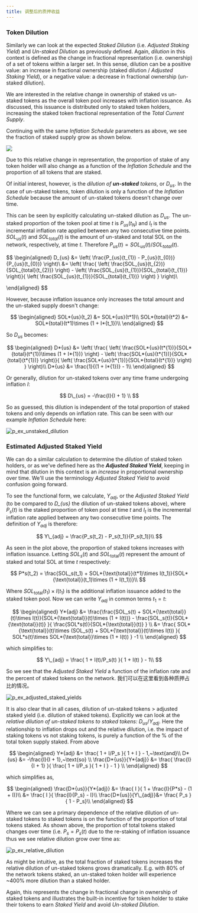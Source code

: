 ```yaml
---
title: 调整后的质押收益
---
```


### Token Dilution

Similarly we can look at the expected _Staked Dilution_ (i.e. _Adjusted Staking Yield_) and _Un-staked Dilution_ as previously defined. Again, _dilution_ in this context is defined as the change in fractional representation (i.e. ownership) of a set of tokens within a larger set. In this sense, dilution can be a positive value: an increase in fractional ownership (staked dilution / _Adjusted Staking Yield_), or a negative value: a decrease in fractional ownership (un-staked dilution).

We are interested in the relative change in ownership of staked vs un-staked tokens as the overall token pool increases with inflation issuance. As discussed, this issuance is distributed only to staked token holders, increasing the staked token fractional representation of the _Total Current Supply_.

Continuing with the same _Inflation Schedule_ parameters as above, we see the fraction of staked supply grow as shown below.

![](/img/p_ex_staked_supply_w_range_initial_stake.png)

Due to this relative change in representation, the proportion of stake of any token holder will also change as a function of the _Inflation Schedule_ and the proportion of all tokens that are staked.

Of initial interest, however, is the _dilution of **un-staked** tokens_, or $D_{us}$. In the case of un-staked tokens, token dilution is only a function of the _Inflation Schedule_ because the amount of un-staked tokens doesn't change over time.

This can be seen by explicitly calculating un-staked dilution as $D_{us}$. The un-staked proportion of the token pool at time $t$ is $P_{us}(t_{N})$ and $I_{t}$ is the incremental inflation rate applied between any two consecutive time points. $SOL_{us}(t)$ and $SOL_{total}(t)$ is the amount of un-staked and total SOL on the network, respectively, at time $t$. Therefore $P_{us}(t) = SOL_{us}(t)/SOL_{total}(t)$.

$$
\begin{aligned} D_{us} &= \left( \frac{P_{us}(t_{1}) - P_{us}(t_{0})}{P_{us}(t_{0})} \right)\\ &= \left( \frac{ \left( \frac{SOL_{us}(t_{2})}{SOL_{total}(t_{2})} \right) - \left( \frac{SOL_{us}(t_{1})}{SOL_{total}(t_{1})} \right)}{ \left( \frac{SOL_{us}(t_{1})}{SOL_{total}(t_{1})} \right) } \right)\\

\end{aligned}
$$

However, because inflation issuance only increases the total amount and the un-staked supply doesn't change:

$$ \begin{aligned} SOL*{us}(t_2) &= SOL*{us}(t*1)\\ SOL*{total}(t*2) &= SOL*{total}(t*1)\times (1 + I*{t_1})\\ \end{aligned} $$

So $D_{us}$ becomes:

$$ \begin{aligned} D*{us} &= \left( \frac{ \left( \frac{SOL*{us}(t*{1})}{SOL*{total}(t*{1})\times (1 + I*{1})} \right) - \left( \frac{SOL*{us}(t*{1})}{SOL*{total}(t*{1})} \right)}{ \left( \frac{SOL*{us}(t*{1})}{SOL*{total}(t*{1})} \right) } \right)\\ D*{us} &= \frac{1}{(1 + I*{1})} - 1\\ \end{aligned} $$

Or generally, dilution for un-staked tokens over any time frame undergoing inflation $I$:

$$ D\_{us} = -\frac{I}{I + 1} \\ $$

So as guessed, this dilution is independent of the total proportion of staked tokens and only depends on inflation rate. This can be seen with our example _Inflation Schedule_ here:

![p_ex_unstaked_dilution](/img/p_ex_unstaked_dilution.png)

### Estimated Adjusted Staked Yield

We can do a similar calculation to determine the _dilution_ of staked token holders, or as we've defined here as the **_Adjusted Staked Yield_**, keeping in mind that dilution in this context is an _increase_ in proportional ownership over time. We'll use the terminology _Adjusted Staked Yield_ to avoid confusion going forward.

To see the functional form, we calculate, $Y_{adj}$, or the _Adjusted Staked Yield_ (to be compared to _D\_{us}_ the dilution of un-staked tokens above), where $P_{s}(t)$ is the staked proportion of token pool at time $t$ and $I_{t}$ is the incremental inflation rate applied between any two consecutive time points. The definition of $Y_{adj}$ is therefore:

$$ Y\_{adj} = \frac{P_s(t_2) - P_s(t_1)}{P_s(t_1)}\\ $$

As seen in the plot above, the proportion of staked tokens increases with inflation issuance. Letting $SOL_s(t)$ and $SOL_{\text{total}}(t)$ represent the amount of staked and total SOL at time $t$ respectively:

$$ P*s(t_2) = \frac{SOL_s(t_1) + SOL*{\text{total}}(t*1)\times I(t_1)}{SOL*{\text{total}}(t_1)\times (1 + I(t_1))}\\ $$

Where $SOL_{\text{total}}(t_1)\times I(t_1)$ is the additional inflation issuance added to the staked token pool. Now we can write $Y_{adj}$ in common terms $t_1 = t$:

$$ \begin{aligned} Y*{adj} &= \frac{\frac{SOL_s(t) + SOL*{\text{total}}(t)\times I(t)}{SOL*{\text{total}}(t)\times (1 + I(t))} - \frac{SOL_s(t)}{SOL*{\text{total}}(t)} }{ \frac{SOL*s(t)}{SOL*{\text{total}}(t)} } \\ &= \frac{ SOL*{\text{total}}(t)\times (SOL_s(t) + SOL*{\text{total}}(t)\times I(t)) }{ SOL*s(t)\times SOL*{\text{total}}\times (1 + I(t)) } -1 \\ \end{aligned} $$

which simplifies to:

$$ Y\_{adj} = \frac{ 1 + I(t)/P_s(t) }{ 1 + I(t) } - 1\\ $$

So we see that the _Adjusted Staked Yield_ a function of the inflation rate and the percent of staked tokens on the network. 我们可以在这里看到各种质押占比的情况。

![p_ex_adjusted_staked_yields](/img/p_ex_adjusted_staked_yields.png)

It is also clear that in all cases, dilution of un-staked tokens $>$ adjusted staked yield (i.e. dilution of staked tokens). Explicitly we can look at the _relative dilution of un-staked tokens to staked tokens:_ $D_{us}/Y_{adj}$. Here the relationship to inflation drops out and the relative dilution, i.e. the impact of staking tokens vs not staking tokens, is purely a function of the % of the total token supply staked. From above

$$ \begin{aligned} Y*{adj} &= \frac{ 1 + I/P_s }{ 1 + I } - 1,~\text{and}\\ D*{us} &= -\frac{I}{I + 1},~\text{so} \\ \frac{D*{us}}{Y*{adj}} &= \frac{ \frac{I}{I + 1} }{ \frac{ 1 + I/P_s }{ 1 + I } - 1 } \\ \end{aligned} $$

which simplifies as,

$$ \begin{aligned} \frac{D*{us}}{Y*{adj}} &= \frac{ I }{ 1 + \frac{I}{P*s} - (1 + I)}\\ &= \frac{ I }{ \frac{I}{P_s} - I}\\ \frac{D*{us}}{Y\_{adj}}&= \frac{ P_s }{ 1 - P_s}\\ \end{aligned} $$

Where we can see a primary dependence of the relative dilution of un-staked tokens to staked tokens is on the function of the proportion of total tokens staked. As shown above, the proportion of total tokens staked changes over time (i.e. $P_s = P_s(t)$ due to the re-staking of inflation issuance thus we see relative dilution grow over time as:

![p_ex_relative_dilution](/img/p_ex_relative_dilution.png)

As might be intuitive, as the total fraction of staked tokens increases the relative dilution of un-staked tokens grows dramatically. E.g. with $80\%$ of the network tokens staked, an un-staked token holder will experience ~$400\%$ more dilution than a staked holder.

Again, this represents the change in fractional change in ownership of staked tokens and illustrates the built-in incentive for token holder to stake their tokens to earn _Staked Yield_ and avoid _Un-staked Dilution_.
